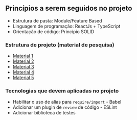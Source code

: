 ## Princípios a serem seguidos no projeto

- Estrutura de pasta: Module/Feature Based
- Linguagem de programação: ReactJs + TypeScript
- Orientação de código: Princípio SOLID

### Estrutura de projeto (material de pesquisa)

- [Material 1](https://www.sitepoint.com/organize-large-react-application/)
- [Material 2](https://github.com/jsx-eslint/eslint-plugin-react/blob/HEAD/docs/rules/jsx-filename-extension.md)
- [Material 3](https://reboot.studio/blog/folder-structures-to-organize-react-project/)
- [Material 4](https://levelup.gitconnected.com/building-a-scalable-and-modular-architecture-for-react-ts-applications-e1d917250e04)
- [Material 5](https://alexmngn.medium.com/why-react-developers-should-modularize-their-applications-d26d381854c1)


### Tecnologias que devem aplicadas no projeto

- Habilitar o uso de alias para `require/import` - Babel
- Adicionar um plugin de `review` de código - ESLint
- Adicionar biblioteca de testes